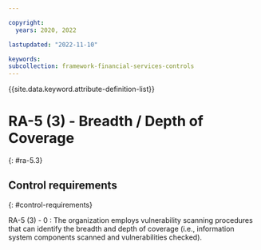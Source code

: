 ```yaml
---

copyright:
  years: 2020, 2022

lastupdated: "2022-11-10"

keywords: 
subcollection: framework-financial-services-controls
---
```


{{site.data.keyword.attribute-definition-list}}

               
# RA-5 (3) - Breadth / Depth of Coverage
{: #ra-5.3}

## Control requirements
{: #control-requirements}

RA-5 (3) - 0
    : The organization employs vulnerability scanning procedures that can identify the breadth and depth of coverage (i.e., information system components scanned and vulnerabilities checked).





